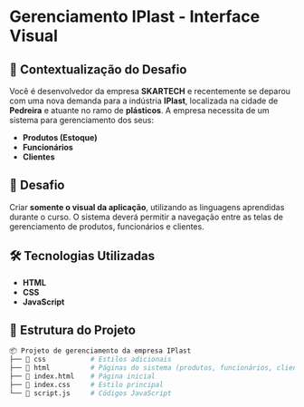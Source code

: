 
# Gerenciamento IPlast - Interface Visual

## 📌 Contextualização do Desafio

Você é desenvolvedor da empresa **SKARTECH** e recentemente se deparou com uma nova demanda para a indústria **IPlast**, localizada na cidade de **Pedreira** e atuante no ramo de **plásticos**. A empresa necessita de um sistema para gerenciamento dos seus:

- **Produtos (Estoque)**
- **Funcionários**
- **Clientes**

## 🎯 Desafio

Criar **somente o visual da aplicação**, utilizando as linguagens aprendidas durante o curso. O sistema deverá permitir a navegação entre as telas de gerenciamento de produtos, funcionários e clientes.

## 🛠️ Tecnologias Utilizadas

- **HTML**
- **CSS**
- **JavaScript**

## 📂 Estrutura do Projeto

```bash
📦 Projeto de gerenciamento da empresa IPlast
├── 📁 css           # Estilos adicionais
├── 📁 html          # Páginas do sistema (produtos, funcionários, clientes)
├── 📜 index.html    # Página inicial
├── 📜 index.css     # Estilo principal
└── 📜 script.js     # Códigos JavaScript

